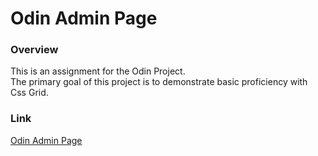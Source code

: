 <h1>Odin Admin Page</h1>
<h3>Overview</h3>
<p>
This is an assignment for the Odin Project.<br/>
The primary goal of this project is to demonstrate basic proficiency with Css Grid.
</p>

<h3>Link</h3>
<a href="https://jamclean23.github.io/odin-admin-page/">Odin Admin Page</a>
